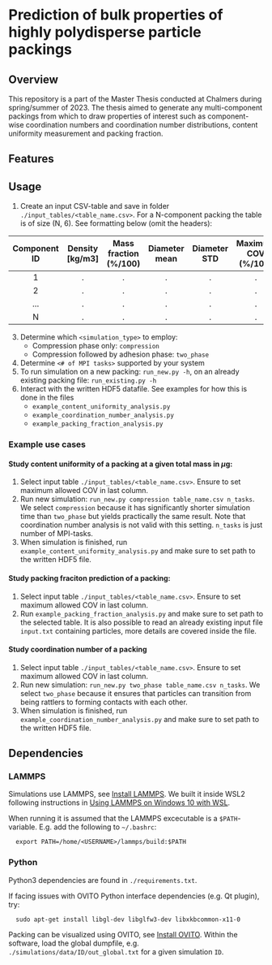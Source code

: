 # Prediction of bulk properties of highly polydisperse particle packings

## Overview
This repository is a part of the Master Thesis conducted at Chalmers during spring/summer of 2023. The thesis aimed to generate any multi-component packings from which to draw properties of interest such as component-wise coordination numbers and coordination number distributions, content uniformity measurement and packing fraction.

## Features

## Usage
1. Create an input CSV-table and save in folder ```./input_tables/<table_name.csv>```. For a N-component packing the table is of size (N, 6). See formatting below (omit the headers):

| Component ID | Density [kg/m3] | Mass fraction (%/100) | Diameter mean | Diameter STD | Maximum COV (%/100) |
|:------------:|:---------------:|:-------------:|:-------------:|:------------:|:-----------:|
| 1            |        .        |       .       |       .       |       .      |      .      |
| 2            |        .        |       .       |       .       |       .      |      .      |
| ...          |        .        |       .       |       .       |       .      |      .      |
| N            |        .        |       .       |       .       |       .      |      .      |

3. Determine which ```<simulation_type>``` to employ:
   - Compression phase only: ```compression``` 
   - Compression followed by adhesion phase: ```two_phase```
4. Determine ```<# of MPI tasks>``` supported by your system
5. To run simulation on a new packing: ```run_new.py -h```, on an already existing packing file: ```run_existing.py -h``` 
6. Interact with the written HDF5 datafile. See examples for how this is done in the files 
   * ```example_content_uniformity_analysis.py```
   * ```example_coordination_number_analysis.py```
   * ```example_packing_fraction_analysis.py```

### Example use cases
#### Study content uniformity of a packing at a given total mass in $\mu$g: 
  1. Select input table ```./input_tables/<table_name.csv>```. Ensure to set maximum allowed COV in last column.
  2. Run new simulation: ```run_new.py compression table_name.csv n_tasks```. We select `compression` because it has significantly shorter simulation time than `two_phase` but yields practically the same result. Note that coordination number analysis is not valid with this setting. `n_tasks` is just number of MPI-tasks. 
   3. When simulation is finished, run ```example_content_uniformity_analysis.py``` and make sure to set path to the written HDF5 file.

#### Study packing fraciton prediction of a packing:
   1. Select input table ```./input_tables/<table_name.csv>```. Ensure to set maximum allowed COV in last column.
   2. Run ```example_packing_fraction_analysis.py``` and make sure to set path to the selected table. It is also possible to read an already existing input file ```input.txt``` containing particles, more details are covered inside the file.

#### Study coordination number of a packing
1. Select input table ```./input_tables/<table_name.csv>```. Ensure to set maximum allowed COV in last column.
2. Run new simulation: ```run_new.py two_phase table_name.csv n_tasks```. We select `two_phase` because it ensures that particles can transition from being rattlers to forming contacts with each other.
3. When simulation is finished, run ```example_coordination_number_analysis.py``` and make sure to set path to the written HDF5 file.

###



## Dependencies 

### LAMMPS 
Simulations use LAMMPS, see [Install LAMMPS](https://docs.lammps.org/Install.html). We built it inside WSL2 following instructions in [Using LAMMPS on Windows 10 with WSL](https://docs.lammps.org/Howto_wsl.html).

When running it is assumed that the LAMMPS excecutable is a ```$PATH```-variable. E.g. add the following to  `~/.bashrc`:

      export PATH=/home/<USERNAME>/lammps/build:$PATH

### Python
Python3 dependencies are found in ```./requirements.txt```.

If facing issues with OVITO Python interface dependencies (e.g. Qt plugin), try:

      sudo apt-get install libgl-dev libglfw3-dev libxkbcommon-x11-0

Packing can be visualized using OVITO, see [Install OVITO](https://www.ovito.org/manual/installation.html). Within the software, load the global dumpfile, e.g. ```./simulations/data/ID/out_global.txt``` for a given simulation ```ID```.
